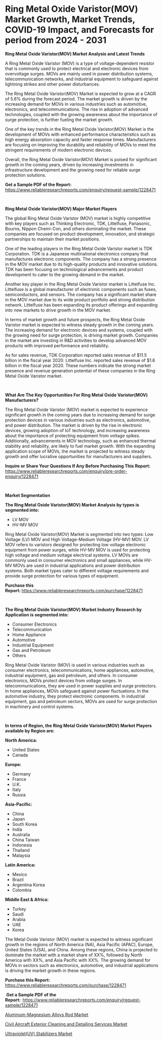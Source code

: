 <p><h1>Ring Metal Oxide Varistor(MOV) Market Growth, Market Trends, COVID-19 Impact, and Forecasts for period from 2024 - 2031</h1></p><p><strong>Ring Metal Oxide Varistor(MOV) Market Analysis and Latest Trends</strong></p>
<p><p>A Ring Metal Oxide Varistor (MOV) is a type of voltage-dependent resistor that is commonly used to protect electrical and electronic devices from overvoltage surges. MOVs are mainly used in power distribution systems, telecommunication networks, and industrial equipment to safeguard against lightning strikes and other power disturbances.</p><p>The Ring Metal Oxide Varistor(MOV) Market is expected to grow at a CAGR of 5.6% during the forecast period. The market growth is driven by the increasing demand for MOVs in various industries such as automotive, electronics, and telecommunications. The rise in adoption of advanced technologies, coupled with the growing awareness about the importance of surge protection, is further fueling the market growth.</p><p>One of the key trends in the Ring Metal Oxide Varistor(MOV) Market is the development of MOVs with enhanced performance characteristics such as high energy absorption capacity and faster response times. Manufacturers are focusing on improving the durability and reliability of MOVs to meet the stringent requirements of modern electronic devices.</p><p>Overall, the Ring Metal Oxide Varistor(MOV) Market is poised for significant growth in the coming years, driven by increasing investments in infrastructure development and the growing need for reliable surge protection solutions.</p></p>
<p><strong>Get a Sample PDF of the Report:&nbsp;</strong> <a href="https://www.reliableresearchreports.com/enquiry/request-sample/1228471">https://www.reliableresearchreports.com/enquiry/request-sample/1228471</a></p>
<p>&nbsp;</p>
<p><strong>Ring Metal Oxide Varistor(MOV) Major Market Players</strong></p>
<p><p>The global Ring Metal Oxide Varistor (MOV) market is highly competitive with key players such as Thinking Electronic, TDK, Littelfuse, Panasonic, Bourns, Nippon Chemi-Con, and others dominating the market. These companies are focused on product development, innovation, and strategic partnerships to maintain their market positions.</p><p>One of the leading players in the Ring Metal Oxide Varistor market is TDK Corporation. TDK is a Japanese multinational electronics company that manufactures electronic components. The company has a strong presence in the MOV market due to its high-quality products and innovative solutions. TDK has been focusing on technological advancements and product development to cater to the growing demand in the market.</p><p>Another key player in the Ring Metal Oxide Varistor market is Littelfuse Inc. Littelfuse is a global manufacturer of electronic components such as fuses, semiconductors, and sensors. The company has a significant market share in the MOV market due to its wide product portfolio and strong distribution network. Littelfuse has been expanding its product offerings and expanding into new markets to drive growth in the MOV market.</p><p>In terms of market growth and future prospects, the Ring Metal Oxide Varistor market is expected to witness steady growth in the coming years. The increasing demand for electronic devices and systems, coupled with the growing need for surge protection, is driving market growth. Companies in the market are investing in R&D activities to develop advanced MOV products with improved performance and reliability.</p><p>As for sales revenue, TDK Corporation reported sales revenue of $11.5 billion in the fiscal year 2020. Littelfuse Inc. reported sales revenue of $1.6 billion in the fiscal year 2020. These numbers indicate the strong market presence and revenue generation potential of these companies in the Ring Metal Oxide Varistor market.</p></p>
<p>&nbsp;</p>
<p><strong>What Are The Key Opportunities For Ring Metal Oxide Varistor(MOV) Manufacturers?</strong></p>
<p><p>The Ring Metal Oxide Varistor (MOV) market is expected to experience significant growth in the coming years due to increasing demand for surge protection devices in various industries such as electronics, automotive, and power distribution. The market is driven by the rise in electronic devices, growing adoption of IoT technology, and increasing awareness about the importance of protecting equipment from voltage spikes. Additionally, advancements in MOV technology, such as enhanced thermal stability and reliability, are likely to fuel market growth. With the expanding application scope of MOVs, the market is projected to witness steady growth and offer lucrative opportunities for manufacturers and suppliers.</p></p>
<p><strong>Inquire or Share Your Questions If Any Before Purchasing This Report:</strong> <a href="https://www.reliableresearchreports.com/enquiry/pre-order-enquiry/1228471">https://www.reliableresearchreports.com/enquiry/pre-order-enquiry/1228471</a></p>
<p>&nbsp;</p>
<p><strong>Market Segmentation</strong></p>
<p><strong>The Ring Metal Oxide Varistor(MOV) Market Analysis by types is segmented into:</strong></p>
<p><ul><li>LV MOV</li><li>HV-MV MOV</li></ul></p>
<p><p>Ring Metal Oxide Varistor(MOV) Market is segmented into two types: Low Voltage (LV) MOV and High Voltage-Medium Voltage (HV-MV) MOV. LV MOV refers to varistors designed for protecting low voltage electronic equipment from power surges, while HV-MV MOV is used for protecting high voltage and medium voltage electrical systems. LV MOVs are commonly used in consumer electronics and small appliances, while HV-MV MOVs are used in industrial applications and power distribution systems. Both market types cater to different voltage requirements and provide surge protection for various types of equipment.</p></p>
<p><strong>Purchase this Report:&nbsp;</strong><a href="https://www.reliableresearchreports.com/purchase/1228471">https://www.reliableresearchreports.com/purchase/1228471</a></p>
<p>&nbsp;</p>
<p><strong>The Ring Metal Oxide Varistor(MOV) Market Industry Research by Application is segmented into:</strong></p>
<p><ul><li>Consumer Electronics</li><li>Telecommunication</li><li>Home Appliance</li><li>Automotive</li><li>Industrial Equipment</li><li>Gas and Petroleum</li><li>Others</li></ul></p>
<p><p>Ring Metal Oxide Varistor (MOV) is used in various industries such as consumer electronics, telecommunications, home appliances, automotive, industrial equipment, gas and petroleum, and others. In consumer electronics, MOVs protect devices from voltage surges. In telecommunications, they are used in power supplies and surge protectors. In home appliances, MOVs safeguard against power fluctuations. In the automotive industry, they protect electronic components. In industrial equipment, gas and petroleum sectors, MOVs are used for surge protection in machinery and control systems.</p></p>
<p>&nbsp;</p>
<p><strong>In terms of Region, the Ring Metal Oxide Varistor(MOV) Market Players available by Region are:</strong></p>
<p>
    <p> <strong> North America: </strong>
        <ul>
            <li>United States</li>
            <li>Canada</li>
        </ul>
        </p> 
    <p> <strong> Europe: </strong>
        <ul>
            <li>Germany</li>
            <li>France</li>
            <li>U.K.</li>
            <li>Italy</li>
            <li>Russia</li>
        </ul>
        </p> 
    <p> <strong> Asia-Pacific: </strong>
        <ul>
            <li>China</li>
            <li>Japan</li>
            <li>South Korea</li>
            <li>India</li>
            <li>Australia</li>
            <li>China Taiwan</li>
            <li>Indonesia</li>
            <li>Thailand</li>
            <li>Malaysia</li>
        </ul>
        </p> 
    <p> <strong> Latin America: </strong>
        <ul>
            <li>Mexico</li>
            <li>Brazil</li>
            <li>Argentina Korea</li>
            <li>Colombia</li>
        </ul>
        </p> 
    <p> <strong> Middle East & Africa: </strong>
        <ul>
            <li>Turkey</li>
            <li>Saudi</li>
            <li>Arabia</li>
            <li>UAE</li>
            <li>Korea</li>
        </ul>
    </p>
    </p>
<p><p>The Metal Oxide Varistor (MOV) market is expected to witness significant growth in the regions of North America (NA), Asia Pacific (APAC), Europe, United States (USA), and China. Among these regions, China is projected to dominate the market with a market share of XX%, followed by North America with XX%, and Asia Pacific with XX%. The growing demand for MOVs in sectors such as electronics, automotive, and industrial applications is driving the market growth in these regions.</p></p>
<p><strong>Purchase this Report: </strong><a href="https://www.reliableresearchreports.com/purchase/1228471">https://www.reliableresearchreports.com/purchase/1228471</a></p>
<p>&nbsp;<strong>Get a Sample PDF of the Report:&nbsp;&nbsp;</strong><a href="https://www.reliableresearchreports.com/enquiry/request-sample/1228471">https://www.reliableresearchreports.com/enquiry/request-sample/1228471</a></p>
<p><strong></strong></p>
<p><p><a href="https://www.linkedin.com/pulse/aluminum-magnesium-alloys-rod-market-size-evaluating-its-trends-gg4he?trackingId=09tMWxVqajkqzUOl%2FXxR5g%3D%3D">Aluminum-Magnesium Alloys Rod Market</a></p><p><a href="https://www.linkedin.com/pulse/civil-aircraft-exterior-cleaning-detailing-services-market-ksxvf?trackingId=mwnFuXcX5psH%2BnLC%2BeM7YQ%3D%3D">Civil Aircraft Exterior Cleaning and Detailing Services Market</a></p><p><a href="https://www.linkedin.com/pulse/ultravioletuv-stabilizers-market-comprehensive-report-its-share-7swee?trackingId=%2FWmZ1ipN8BQsdI1VsVC3RA%3D%3D">Ultraviolet(UV) Stabilizers Market</a></p></p>